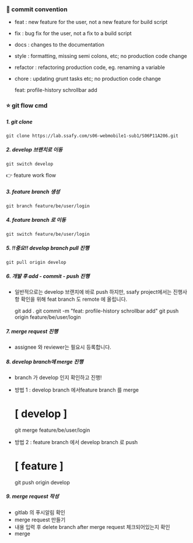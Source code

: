### 🌈 commit convention

- feat : new feature for the user, not a new feature for build script
- fix : bug fix for the user, not a fix to a build script
- docs : changes to the documentation
- style : formatting, missing semi colons, etc; no production code change
- refactor : refactoring production code, eg. renaming a variable
- chore : updating grunt tasks etc; no production code change

    feat: profile-history schrollbar add



### ⭐️ git flow cmd

##### 1. git clone

    git clone https://lab.ssafy.com/s06-webmobile1-sub1/S06P11A206.git

##### 2. develop 브랜치로 이동

    git switch develop

👉  feature work flow

##### 3. feature branch 생성

    git branch feature/be/user/login

##### 4. feature branch 로 이동

    git switch feature/be/user/login

##### 5. ‼️중요‼️ develop branch pull 진행 

    git pull origin develop

##### 6. 개발 후 add - commit - push 진행

- 일반적으로는 develop 브랜치에 바로 push 하지만,  ssafy project에서는 진행사항 확인을 위해  feat branch 도 remote 에 올립니다.

    git add .
    git commit -m "feat: profile-history schrollbar add"
    git push origin feature/be/user/login

##### 7. merge request 진행

- assignee 와 reviewer는 필요시 등록합니다.

##### 8. develop branch에 merge 진행

- branch 가 develop 인지 확인하고 진행!
- 방법 1 : develop branch 에서feature branch 를 merge 

    # [ develop ]
    git merge feature/be/user/login

- 방법 2 : feature branch 에서 develop branch 로 push 

    # [ feature ]
    git push origin develop

##### 9. merge request 작성

- gitlab 의 푸시알림 확인
- merge request 만들기
- 내용 입력 후 delete branch after merge request 체크되어있는지 확인
- merge 


